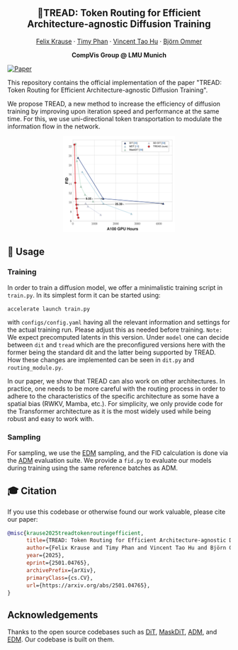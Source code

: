 <h2 align="center">👟TREAD: Token Routing for Efficient Architecture-agnostic Diffusion Training</h2>
<div align="center"> 
  <a href="" target="_blank">Felix Krause</a> · 
  <a href="" target="_blank">Timy Phan</a> · 
  <a href="https://taohu.me" target="_blank">Vincent Tao Hu</a> · 
  <a href="https://ommer-lab.com/people/ommer/" target="_blank">Björn Ommer</a>
</div>
<p align="center"> 
  <b>CompVis Group @ LMU Munich</b> <br/>
</p>

[![Paper](https://img.shields.io/badge/arXiv-PDF-b31b1b)](https://arxiv.org/abs/2501.04765)

This repository contains the official implementation of the paper "TREAD: Token Routing for Efficient Architecture-agnostic Diffusion Training".

We propose TREAD, a new method to increase the efficiency of diffusion training by improving upon iteration speed and performance at the same time. For this, we use uni-directional token transportation to modulate the information flow in the network. 

<div align="center">
  <img src="./docs/images/teaser.png" alt="teaser" style="width:50%;">
</div>

## 🚀 Usage

### Training

In order to train a diffusion model, we offer a minimalistic training script in `train.py`. In its simplest form it can be started using:

```python
accelerate launch train.py
```

with `configs/config.yaml` having all the relevant information and settings for the actual training run. Please adjust this as needed before training.
`Note:` We expect precomputed latents in this version.
Under `model` one can decide between `dit` and `tread` which are the preconfigured versions here with the former being the standard dit and the latter being supported by TREAD. How these changes are implemented can be seen in `dit.py` and `routing_module.py`.

In our paper, we show that TREAD can also work on other architectures. In practice, one needs to be more careful with the routing process in order to adhere to the characteristics of the specific architecture as some have a spatial bias (RWKV, Mamba, etc.). For simplicity, we only provide code for the Transformer architecture as it is the most widely used while being robust and easy to work with.

### Sampling

For sampling, we use the [EDM](https://github.com/NVlabs/edm) sampling, and the FID calculation is done via the [ADM](https://github.com/openai/guided-diffusion) evaluation suite. We provide a `fid.py` to evaluate our models during training using the same reference batches as ADM.

## 🎓 Citation

If you use this codebase or otherwise found our work valuable, please cite our paper:

```bibtex
@misc{krause2025treadtokenroutingefficient,
      title={TREAD: Token Routing for Efficient Architecture-agnostic Diffusion Training}, 
      author={Felix Krause and Timy Phan and Vincent Tao Hu and Björn Ommer},
      year={2025},
      eprint={2501.04765},
      archivePrefix={arXiv},
      primaryClass={cs.CV},
      url={https://arxiv.org/abs/2501.04765}, 
}
```

## Acknowledgements

Thanks to the open source codebases such as [DiT](https://github.com/facebookresearch/DiT), [MaskDiT](https://github.com/Anima-Lab/MaskDiT), [ADM](https://github.com/openai/guided-diffusion), and [EDM](https://github.com/NVlabs/edm). Our codebase is built on them.
